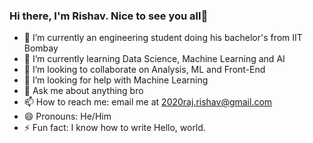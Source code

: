 ### Hi there, I'm Rishav. Nice to see you all👋


* 🔭 I’m currently an engineering student doing his bachelor's from IIT Bombay
* 🌱 I’m currently learning Data Science, Machine Learning and AI
* 👯 I’m looking to collaborate on Analysis, ML and Front-End
* 🤔 I’m looking for help with Machine Learning
* 💬 Ask me about anything bro
* 📫 How to reach me: email me at 2020raj.rishav@gmail.com
* 😄 Pronouns: He/Him
* ⚡ Fun fact: I know how to write Hello, world. 
